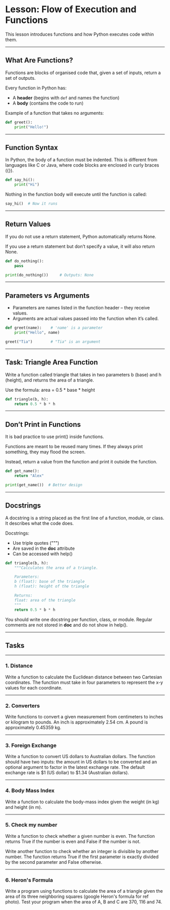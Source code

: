 # Lesson: Flow of Execution and Functions

This lesson introduces functions and how Python executes code within them.

---

## What Are Functions?

Functions are blocks of organised code that, given a set of inputs, return a set of outputs.

Every function in Python has:

- A **header** (begins with `def` and names the function)  
- A **body** (contains the code to run)

Example of a function that takes no arguments:

```python
def greet():
    print("Hello!")
```

---

## Function Syntax

In Python, the body of a function must be indented.
This is different from languages like C or Java, where code blocks are enclosed in curly braces ({}).

```python
def say_hi():
    print("Hi")
```

Nothing in the function body will execute until the function is called:

```python
say_hi()  # Now it runs
```

---

## Return Values

If you do not use a return statement, Python automatically returns None.

If you use a return statement but don’t specify a value, it will also return None.

```python
def do_nothing():
    pass

print(do_nothing())     # Outputs: None
```

---

## Parameters vs Arguments
- Parameters are names listed in the function header – they receive values.
- Arguments are actual values passed into the function when it’s called.

```python
def greet(name):    # 'name' is a parameter
    print("Hello", name)

greet("Tia")        # "Tia" is an argument
```

---

## Task: Triangle Area Function

Write a function called triangle that takes in two parameters b (base) and h (height), and returns the area of a triangle.

Use the formula: area = 0.5 * base * height

```python
def triangle(b, h):
    return 0.5 * b * h
```

---

## Don’t Print in Functions

It is bad practice to use print() inside functions.

Functions are meant to be reused many times. If they always print something, they may flood the screen.

Instead, return a value from the function and print it outside the function.

```python
def get_name():
    return "Alex"

print(get_name())  # Better design
```

---

## Docstrings

A docstring is a string placed as the first line of a function, module, or class. It describes what the code does.

Docstrings:
- Use triple quotes (""")
- Are saved in the __doc__ attribute
- Can be accessed with help()

```python
def triangle(b, h):
    """Calculates the area of a triangle.

    Parameters:
    b (float): base of the triangle
    h (float): height of the triangle

    Returns:
    float: area of the triangle
    """
    return 0.5 * b * h
```

You should write one docstring per function, class, or module.
Regular comments are not stored in __doc__ and do not show in help().

---

## Tasks

---
### 1. Distance

Write a function to calculate the Euclidean distance between two Cartesian coordinates. The function must take in four parameters to represent the x-y values for each coordinate.

---
###  2. Converters
Write functions to convert a given measurement from centimeters to inches or kilogram to pounds. An inch is approximately 2.54 cm. A pound is approximately 0.45359 kg. 

---
### 3. Foreign Exchange
Write a function to convert US dollars to Australian dollars. The function should have two inputs: the amount in US dollars to be converted and an optional argument to factor in the latest exchange rate. The default exchange rate is $1 (US dollar) to $1.34 (Australian dollars).

---
### 4. Body Mass Index
Write a function to calculate the body-mass index given the weight (in kg) and height (in m). 

---
### 5. Check my number
Write a function to check whether a given number is even. The function returns True if the number is even and False if the number is not. 

Write another function to check whether an integer is divisible by another number. The function returns True if the first parameter is exactly divided by the second parameter and False otherwise. 

---
### 6. Heron's Formula
Write a program using functions to calculate the area of a triangle given the area of its three neighboring squares (google Heron's formula for ref photo).
Test your program when the area of A, B and C are 370, 116 and 74. 

